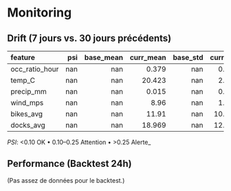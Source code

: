 # Monitoring

## Drift (7 jours vs. 30 jours précédents)
| feature        |   psi |   base_mean |   curr_mean |   base_std |   curr_std |   n_base |   n_curr | psi_flag   |
|:---------------|------:|------------:|------------:|-----------:|-----------:|---------:|---------:|:-----------|
| occ_ratio_hour |   nan |         nan |       0.379 |        nan |      0.284 |        0 |    29893 | n/a        |
| temp_C         |   nan |         nan |      20.423 |        nan |      2.022 |        0 |    29893 | n/a        |
| precip_mm      |   nan |         nan |       0.015 |        nan |      0.047 |        0 |    29893 | n/a        |
| wind_mps       |   nan |         nan |       8.96  |        nan |      1.385 |        0 |    29893 | n/a        |
| bikes_avg      |   nan |         nan |      11.91  |        nan |     10.324 |        0 |    29893 | n/a        |
| docks_avg      |   nan |         nan |      18.969 |        nan |     12.615 |        0 |    29893 | n/a        |

_PSI_: <0.10 OK • 0.10–0.25 Attention • >0.25 Alerte_

## Performance (Backtest 24h)
(Pas assez de données pour le backtest.)

